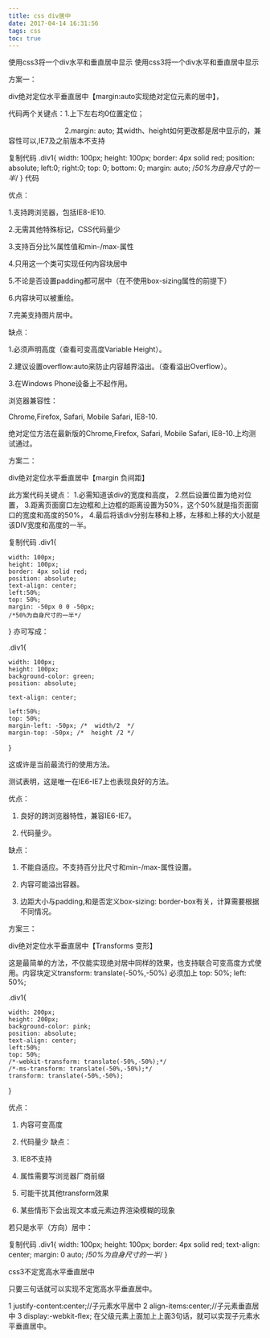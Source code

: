 ```yaml
---
title: css div居中
date: 2017-04-14 16:31:56
tags: css
toc: true
---
```


使用css3将一个div水平和垂直居中显示
使用css3将一个div水平和垂直居中显示

方案一：

div绝对定位水平垂直居中【margin:auto实现绝对定位元素的居中】，
<!--more-->
代码两个关键点：1.上下左右均0位置定位；

　　　　　　　　2.margin: auto; 其width、height如何更改都是居中显示的，兼容性可以,IE7及之前版本不支持

复制代码
 .div1{
     width: 100px;
     height: 100px;
     border: 4px solid red;
     position: absolute;
     left:0;
     right:0;
     top: 0;
     bottom: 0;
     margin: auto;
     /*50%为自身尺寸的一半*/
 }
代码

优点：

1.支持跨浏览器，包括IE8-IE10.

2.无需其他特殊标记，CSS代码量少

3.支持百分比%属性值和min-/max-属性

4.只用这一个类可实现任何内容块居中

5.不论是否设置padding都可居中（在不使用box-sizing属性的前提下）

6.内容块可以被重绘。

7.完美支持图片居中。

缺点：

1.必须声明高度（查看可变高度Variable Height）。

2.建议设置overflow:auto来防止内容越界溢出。（查看溢出Overflow）。

3.在Windows Phone设备上不起作用。

浏览器兼容性：

Chrome,Firefox, Safari, Mobile Safari, IE8-10.

绝对定位方法在最新版的Chrome,Firefox, Safari, Mobile Safari, IE8-10.上均测试通过。

方案二：

div绝对定位水平垂直居中【margin 负间距】

此方案代码关键点：
1.必需知道该div的宽度和高度，
2.然后设置位置为绝对位置，
3.距离页面窗口左边框和上边框的距离设置为50%，这个50%就是指页面窗口的宽度和高度的50%，
4.最后将该div分别左移和上移，左移和上移的大小就是该DIV宽度和高度的一半。

复制代码
.div1{

    width: 100px;
    height: 100px;
    border: 4px solid red;
    position: absolute;
    text-align: center;
    left:50%;
    top: 50%;
    margin: -50px 0 0 -50px;
    /*50%为自身尺寸的一半*/
}
亦可写成：

.div1{
  
    width: 100px;
    height: 100px;
    background-color: green;
    position: absolute;

    text-align: center;

    left:50%;
    top: 50%;
    margin-left: -50px; /*  width/2  */
    margin-top: -50px; /*  height /2 */  

}

这或许是当前最流行的使用方法。

测试表明，这是唯一在IE6-IE7上也表现良好的方法。

优点：

1. 良好的跨浏览器特性，兼容IE6-IE7。

2. 代码量少。

缺点：

1. 不能自适应。不支持百分比尺寸和min-/max-属性设置。

2. 内容可能溢出容器。

3. 边距大小与padding,和是否定义box-sizing: border-box有关，计算需要根据不同情况。

方案三：

div绝对定位水平垂直居中【Transforms 变形】

这是最简单的方法，不仅能实现绝对居中同样的效果，也支持联合可变高度方式使用。内容块定义transform: translate(-50%,-50%)  必须加上
top: 50%; left: 50%;

.div1{
   
    width: 200px;
    height: 200px;
    background-color: pink;
    position: absolute;
    text-align: center;
    left:50%;
    top: 50%;
    /*-webkit-transform: translate(-50%,-50%);*/
    /*-ms-transform: translate(-50%,-50%);*/
    transform: translate(-50%,-50%);
}

优点：

1.  内容可变高度

2.  代码量少
缺点：
1.  IE8不支持
2.  属性需要写浏览器厂商前缀
3.  可能干扰其他transform效果
4.  某些情形下会出现文本或元素边界渲染模糊的现象

若只是水平（方向）居中：

复制代码
.div1{
    width: 100px;
    height: 100px;
    border: 4px solid red;
    text-align: center;
    margin: 0  auto;
    /*50%为自身尺寸的一半*/
}

css3不定宽高水平垂直居中

只要三句话就可以实现不定宽高水平垂直居中。

1 justify-content:center;//子元素水平居中
2 align-items:center;//子元素垂直居中
3 display:-webkit-flex;
在父级元素上面加上上面3句话，就可以实现子元素水平垂直居中。
